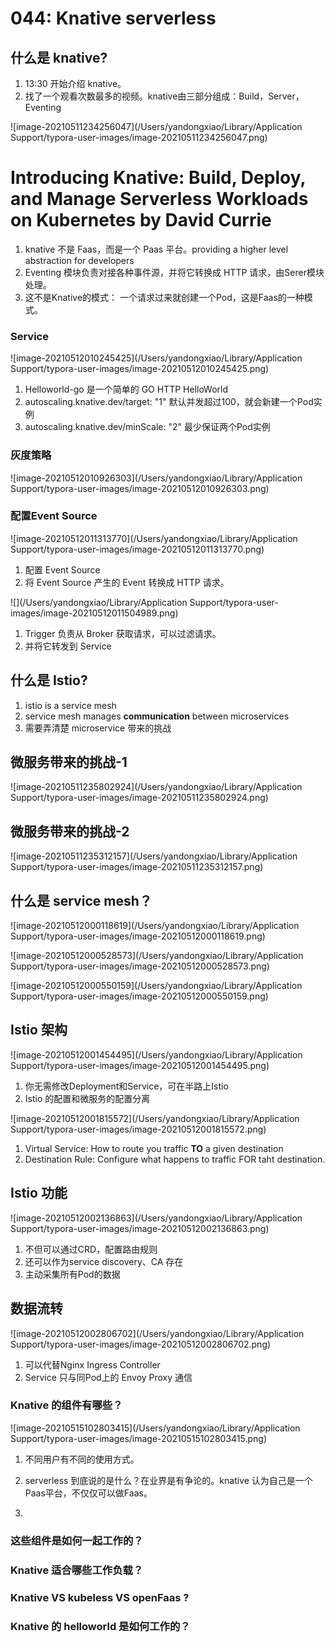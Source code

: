 # 044: Knative serverless

## 什么是 knative?

1. 13:30 开始介绍 knative。
2. 找了一个观看次数最多的视频。knative由三部分组成：Build，Server，Eventing

![image-20210511234256047](/Users/yandongxiao/Library/Application Support/typora-user-images/image-20210511234256047.png)

# Introducing Knative: Build, Deploy, and Manage Serverless Workloads on Kubernetes by David Currie

1. knative 不是 Faas，而是一个 Paas 平台。providing a higher level abstraction for developers
2. Eventing 模块负责对接各种事件源，并将它转换成 HTTP 请求，由Serer模块处理。
3. 这不是Knative的模式： 一个请求过来就创建一个Pod，这是Faas的一种模式。

### Service

![image-20210512010245425](/Users/yandongxiao/Library/Application Support/typora-user-images/image-20210512010245425.png)

1. Helloworld-go 是一个简单的 GO HTTP HelloWorld
2. autoscaling.knative.dev/target: "1"  默认并发超过100，就会新建一个Pod实例
3. autoscaling.knative.dev/minScale: "2" 最少保证两个Pod实例

### 灰度策略

![image-20210512010926303](/Users/yandongxiao/Library/Application Support/typora-user-images/image-20210512010926303.png)

### **配置Event Source**

![image-20210512011313770](/Users/yandongxiao/Library/Application Support/typora-user-images/image-20210512011313770.png)

1. 配置 Event Source
2. 将 Event Source 产生的 Event 转换成 HTTP 请求。

![](/Users/yandongxiao/Library/Application Support/typora-user-images/image-20210512011504989.png)

1. Trigger 负责从 Broker 获取请求，可以过滤请求。
2. 并将它转发到 Service

## 什么是 Istio?

1. istio is a service mesh
2. service mesh manages **communication** between microservices
3. 需要弄清楚 microservice 带来的挑战

## 微服务带来的挑战-1

![image-20210511235802924](/Users/yandongxiao/Library/Application Support/typora-user-images/image-20210511235802924.png)

## 微服务带来的挑战-2

![image-20210511235312157](/Users/yandongxiao/Library/Application Support/typora-user-images/image-20210511235312157.png)

## 什么是 service mesh？

![image-20210512000118619](/Users/yandongxiao/Library/Application Support/typora-user-images/image-20210512000118619.png)

![image-20210512000528573](/Users/yandongxiao/Library/Application Support/typora-user-images/image-20210512000528573.png)

![image-20210512000550159](/Users/yandongxiao/Library/Application Support/typora-user-images/image-20210512000550159.png)

## Istio 架构

![image-20210512001454495](/Users/yandongxiao/Library/Application Support/typora-user-images/image-20210512001454495.png)

1. 你无需修改Deployment和Service，可在半路上Istio 
2. Istio 的配置和微服务的配置分离

![image-20210512001815572](/Users/yandongxiao/Library/Application Support/typora-user-images/image-20210512001815572.png)

1. Virtual Service: How to route you traffic **TO** a given destination
2. Destination Rule: Configure what happens to traffic FOR taht destination. 

## Istio 功能

![image-20210512002136863](/Users/yandongxiao/Library/Application Support/typora-user-images/image-20210512002136863.png)

1. 不但可以通过CRD，配置路由规则
2. 还可以作为service discovery、CA 存在
3. 主动采集所有Pod的数据

## 数据流转

![image-20210512002806702](/Users/yandongxiao/Library/Application Support/typora-user-images/image-20210512002806702.png)

1. 可以代替Nginx Ingress Controller
2. Service 只与同Pod上的 Envoy Proxy 通信

### Knative 的组件有哪些？

![image-20210515102803415](/Users/yandongxiao/Library/Application Support/typora-user-images/image-20210515102803415.png)

1. 不同用户有不同的使用方式。 



1. serverless 到底说的是什么？在业界是有争论的。knative 认为自己是一个Paas平台，不仅仅可以做Faas。
2. 

### 这些组件是如何一起工作的？

### Knative 适合哪些工作负载？

### Knative VS kubeless VS openFaas ?

### Knative 的 helloworld 是如何工作的？



